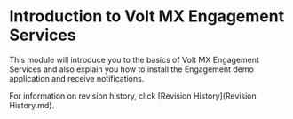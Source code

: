                     


# Introduction to Volt MX Engagement Services

This module will introduce you to the basics of Volt MX Engagement Services and also explain you how to install the Engagement demo application and receive notifications.

For information on revision history, click [Revision History](Revision History.md).
